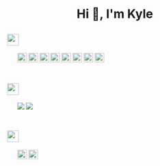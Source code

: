 <h1 align="center">Hi 👋, I'm Kyle</h1>


  <h2> <img height="27px" src="https://img.shields.io/badge/-Languages-blue?style=plastic&logoColor=white"></h2> 
<span> 
  &nbsp;&nbsp;&nbsp;&nbsp;&nbsp;
  <img height="22px"  src="https://img.shields.io/badge/C-00599C?style=plastic&logo=c&logoColor=white">
  <img height="22px" src="https://img.shields.io/badge/C%2B%2B-00599C?style=plastic&logo=c%2B%2B&logoColor=white">
  <img height="22px" src="https://img.shields.io/badge/PHP-777BB4?style=plastic&logo=php&logoColor=white">
  <img height="22px" src="https://img.shields.io/badge/HTML5-E34F26?style=plastic&logo=html5&logoColor=white">
  <img height="22px" src="https://img.shields.io/badge/CSS3-1572B6?style=plastic&logo=css3&logoColor=white">
  <img height="22px" src="https://img.shields.io/badge/JavaScript-F7DF1E?style=plastic&logo=javascript&logoColor=black">
  <img height="22px" src="https://img.shields.io/badge/Java-ED8B00?style=plastic&logo=java&logoColor=white">  
  <img height="22px" src="https://img.shields.io/badge/-Bash_Script-green?style=plastic&logo=java&logoColor=white">  
</span>
<div>&nbsp;&nbsp;&nbsp;&nbsp;&nbsp;</div>

  <h2> <img  height="27px" src="https://img.shields.io/badge/-Databases-blue?style=plastic&logoColor=white"></h2> 
<span>
  &nbsp;&nbsp;&nbsp;&nbsp;&nbsp; 
  <img src="https://img.shields.io/badge/MySQL-00000F?style=for-the-badge&logo=mysql&logoColor=white">
  <img src="https://img.shields.io/badge/MariaDB-4EA94B?style=for-the-badge&logo=mariadb&logoColor=white">
</span>
<div>&nbsp;&nbsp;&nbsp;&nbsp;&nbsp;</div>

  <h2> <img  height="27px" src="https://img.shields.io/badge/-Operating_Systems-blue?style=plastic&logoColor=white"></h2> 
 <span>
   &nbsp;&nbsp;&nbsp;&nbsp;&nbsp;
   <img height="22px" src="https://img.shields.io/badge/Linux-FCC624?style=plastic&logo=linux&logoColor=black"></a>
   <img height="22px" src="https://img.shields.io/badge/Windows-0078D6?style=plastic&logo=windows&logoColor=white"></a>
   
 </span> 
<!--
**kyle-ingalsbe/kyle-ingalsbe** is a ✨ _special_ ✨ repository because its `README.md` (this file) appears on your GitHub profile.

Here are some ideas to get you started:

- 🔭 I’m currently working on ...
- 🌱 I’m currently learning ...
- 👯 I’m looking to collaborate on ...
- 🤔 I’m looking for help with ...
- 💬 Ask me about ...
- 📫 How to reach me: ...
- 😄 Pronouns: ...
- ⚡ Fun fact: ...
-->
